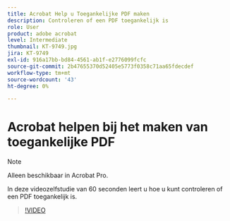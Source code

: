 ```yaml
---
title: Acrobat Help u Toegankelijke PDF maken
description: Controleren of een PDF toegankelijk is
role: User
product: adobe acrobat
level: Intermediate
thumbnail: KT-9749.jpg
jira: KT-9749
exl-id: 916a17bb-bd84-4561-ab1f-e2776099fcfc
source-git-commit: 2b47655370d52405e5773f0358c71aa65fdecdef
workflow-type: tm+mt
source-wordcount: '43'
ht-degree: 0%

---
```


# Acrobat helpen bij het maken van toegankelijke PDF

>[!NOTE]
>
>Alleen beschikbaar in Acrobat Pro.

In deze videozelfstudie van 60 seconden leert u hoe u kunt controleren of een PDF toegankelijk is.

>[!VIDEO](https://video.tv.adobe.com/v/340076?quality=12&learn=on&hidetitle=true)
